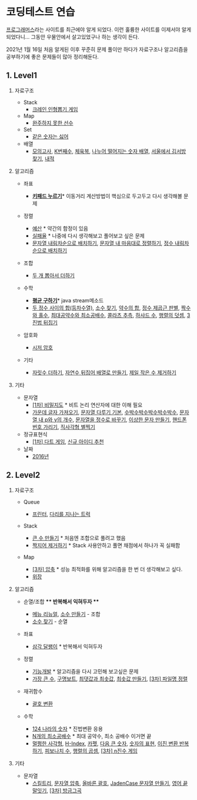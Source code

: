 # 코딩테스트 연습

[프로그래머스](https://programmers.co.kr/)라는 사이트를 최근에야 알게 되었다. 이런 훌륭한 사이트를 이제서야 알게 되었다니... 그동안 우물안에서 살고있었구나 하는 생각이 든다.

2021년 1월 16일 처음 알게된 이후 꾸준히 문제 풀이만 하다가 자료구조나 알고리즘을 공부하기에 좋은 문제들이 많아 정리해둔다.

## 1. Level1

1. 자료구조

   - Stack
     - [크레인 인형뽑기 게임](level1/크레인_인형뽑기_게임)
   - Map
     - [완주하지 못한 선수](level1/완주하지_못한_선수)
   - Set
     - [같은 숫자는 싫어](level1/같은_숫자는_싫어)
   - 배열
     - [모의고사](level1/모의고사), [K번째수](level1/K번째수), [체육복](level1/체육복), [나누어 떨어지는 숫자 배열](level1/나누어_떨어지는_숫자_배열), [서울에서 김서방 찾기](level1/서울에서_김서방_찾기), [내적](level1/내적)

2. 알고리즘

   - 좌표
     - **[키패드 누르기](level1/키패드_누르기)**\* 이동거리 계산방법이 핵심으로 두고두고 다시 생각해볼 문제
   - 정렬

     - [예산](level1/예산) \* 약간의 함정이 있음
     - [실패율](level1/실패율) \* 나중에 다시 생각해보고 풀어보고 싶은 문제
     - [문자열 내림차순으로 배치하기](level1/문자열_내림차순으로_배치하기), [문자열 내 마음대로 정렬하기](level1/문자열_내_마음대로_정렬하기), [정수 내림차순으로 배치하기](level1/정수_내림차순으로_배치하기)

   - 조합
     - [두 개 뽑아서 더하기](level1/두_개_뽑아서_더하기)
   - 수학
     - **[평균 구하기](level1/평균_구하기)**\* java stream메소드
     - [두 정수 사이의 합(등차수열)](level1/두_정수_사이의_합), [소수 찾기](level1/소수_찾기), [약수의 합](level1/약수의_합), [정수 제곱근 판별](level1/정수_제곱근_판별), [짝수와 홀수](level1/짝수와_홀수), [최대공약수와 최소공배수](level1/최대공약수와_최소공배수), [콜라츠 추측](level1/콜라츠_추측), [하샤드 수](level1/하샤드_수), [행렬의 덧셈](level1/행렬의_덧셈), [3진법 뒤집기](level1/3진법_뒤집기)
   - 암호화
     - [시저 암호](level1/시저_암호)
   - 기타
     - [자릿수 더하기](level1/자릿수_더하기), [자연수 뒤집어 배열로 만들기](level1/자연수_뒤집어_배열로_만들기), [제일 작은 수 제거하기](level1/제일_작은_수_제거하기)

3. 기타

   - 문자열
     - [[1차] 비밀지도](level1/[1차]_비밀지도) \* 비트 논리 연산자에 대한 이해 필요
     - [가운데 글자 가져오기](level1/가운데_글자_가져오기), [문자열 다루기 기본](level1/문자열_다루기_기본), [수박수박수박수박수박수](level1/수박수박수박수박수박수), [문자열 내 p와 y의 개수](level1/문자열_내_p와_y의_개수), [문자열을 정수로 바꾸기](level1/문자열을_정수로_바꾸기), [이상한 문자 만들기](level1/이상한_문자_만들기), [핸드폰 번호 가리기](level1/핸드폰_번호_가리기), [직사각형 별찍기](level1/직사각형_별찍기)
   - 정규표현식
     - [[1차] 다트 게임](level1/[1차]_다트_게임), [신규 아이디 추천](level1/신규_아이디_추천)
   - 날짜
     - [2016년](level1/2016년)

## 2. Level2

1. 자료구조

   - Queue

     - [프린터](level2/프린터), [다리를 지나는 트럭](level2/다리를_지나는_트럭)

   - Stack
     - [큰 수 만들기](level2/큰_수_만들기) \* 처음엔 조합으로 풀려고 했음
     - [짝지어 제거하기](level2/짝지어_제거하기) \* Stack 사용안하고 풀면 채점에서 하나가 꼭 실패함
   - Map
     - [[3차] 압축](level2/[3차]_압축) \* 성능 최적화를 위해 알고리즘을 한 번 더 생각해보고 싶다.
     - [위장](level2/위장)

2. 알고리즘

   - 순열/조합 **\*\* 반복해서 익혀두자 \*\***
     - [메뉴 리뉴얼](level2/메뉴_리뉴얼), [소수 만들기](level2/소수_만들기) - 조합
     - [소수 찾기](level2/소수_찾기) - 순열
   - 좌표
     - [삼각 달팽이](level2/삼각_달팽이) \* 반복해서 익혀두자
   - 정렬

     - [기능개발](level2/기능개발) \* 알고리즘을 다시 고민해 보고싶은 문제
     - [가장 큰 수](level2/가장_큰_수), [구명보트](level2/구명보트), [최댓값과 최솟값](level2/최댓값과_최솟값), [최솟값 만들기](level2/최솟값_만들기), [[3차] 파일명 정렬](level2/[3차]_파일명_정렬)

   - 재귀함수

     - [괄호 변환](level2/괄호_변환)

   - 수학
     - [124 나라의 숫자](level2/124_나라의_숫자) \* 진법변환 응용
     - [N개의 최소공배수](level2/N개의_최소공배수) \* 최대 공약수, 최소 공배수 이거면 끝
     - [멀쩡한 사각형](level2/멀쩡한_사각형), [H-Index](level2/H-Index), [카펫](level2/카펫), [다음 큰 숫자](level2/다음_큰_숫자), [숫자의 표현](level2/숫자의_표현), [이진 변환 반복하기](level2/이진_변환_반복하기), [피보나치 수](level2/피보나치_수), [행렬의 곱셈](level2/행렬의_곱셈), [[3차] n진수 게임](level2/[3차]_n진수_게임)

3. 기타
   - 문자열
     - [스킬트리](level2/스킬트리), [문자열 압축](level2/문자열_압축), [올바른 괄호](level2/올바른_괄호), [JadenCase 문자열 만들기](level2/JadenCase_문자열_만들기), [영어 끝말잇기](level2/영어_끝말잇기), [[3차] 방금그곡](level2/[3차]_방금그곡)
